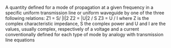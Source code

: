 A quantity defined for a mode of propagation at a given frequency in a specific uniform transmission line or uniform waveguide by one of the three following relations:
Z1 = S/ |I|2
Z2 = |U|2 / S
Z3 = U / I
where Z is the complex characteristic impedance, S the complex power and U and I are the values, usually complex, respectively of a voltage and a current conventionally defined for each type of mode by analogy with transmission line equations
